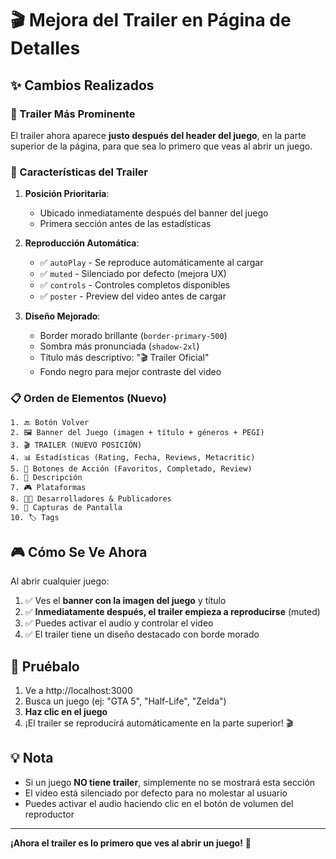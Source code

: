 # 🎬 Mejora del Trailer en Página de Detalles

## ✨ Cambios Realizados

### 🎯 Trailer Más Prominente

El trailer ahora aparece **justo después del header del juego**, en la parte superior de la página, para que sea lo primero que veas al abrir un juego.

### 🎥 Características del Trailer

1. **Posición Prioritaria**: 
   - Ubicado inmediatamente después del banner del juego
   - Primera sección antes de las estadísticas

2. **Reproducción Automática**:
   - ✅ `autoPlay` - Se reproduce automáticamente al cargar
   - ✅ `muted` - Silenciado por defecto (mejora UX)
   - ✅ `controls` - Controles completos disponibles
   - ✅ `poster` - Preview del video antes de cargar

3. **Diseño Mejorado**:
   - Border morado brillante (`border-primary-500`)
   - Sombra más pronunciada (`shadow-2xl`)
   - Título más descriptivo: "🎬 Trailer Oficial"
   - Fondo negro para mejor contraste del video

### 📋 Orden de Elementos (Nuevo)

```
1. 🔙 Botón Volver
2. 🖼️ Banner del Juego (imagen + título + géneros + PEGI)
3. 🎬 TRAILER (NUEVO POSICIÓN)
4. 📊 Estadísticas (Rating, Fecha, Reviews, Metacritic)
5. 🎯 Botones de Acción (Favoritos, Completado, Review)
6. 📝 Descripción
7. 🎮 Plataformas
8. 👨‍💻 Desarrolladores & Publicadores
9. 📸 Capturas de Pantalla
10. 🏷️ Tags
```

## 🎮 Cómo Se Ve Ahora

Al abrir cualquier juego:

1. ✅ Ves el **banner con la imagen del juego** y título
2. ✅ **Inmediatamente después, el trailer empieza a reproducirse** (muted)
3. ✅ Puedes activar el audio y controlar el video
4. ✅ El trailer tiene un diseño destacado con borde morado

## 🚀 Pruébalo

1. Ve a http://localhost:3000
2. Busca un juego (ej: "GTA 5", "Half-Life", "Zelda")
3. **Haz clic en el juego**
4. ¡El trailer se reproducirá automáticamente en la parte superior! 🎬

## 💡 Nota

- Si un juego **NO tiene trailer**, simplemente no se mostrará esta sección
- El video está silenciado por defecto para no molestar al usuario
- Puedes activar el audio haciendo clic en el botón de volumen del reproductor

---

**¡Ahora el trailer es lo primero que ves al abrir un juego!** 🎉
